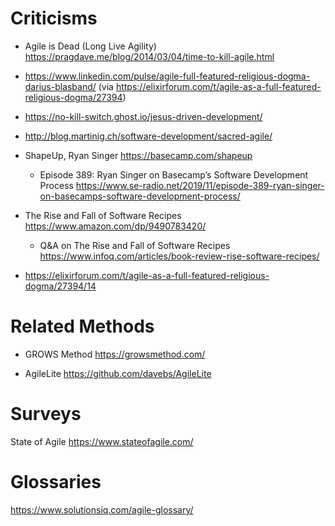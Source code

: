 # Criticisms

- Agile is Dead (Long Live Agility) https://pragdave.me/blog/2014/03/04/time-to-kill-agile.html

-  https://www.linkedin.com/pulse/agile-full-featured-religious-dogma-darius-blasband/ (via https://elixirforum.com/t/agile-as-a-full-featured-religious-dogma/27394)

-  https://no-kill-switch.ghost.io/jesus-driven-development/

- http://blog.martinig.ch/software-development/sacred-agile/

- ShapeUp, Ryan Singer https://basecamp.com/shapeup
  - Episode 389: Ryan Singer on Basecamp’s Software Development Process https://www.se-radio.net/2019/11/episode-389-ryan-singer-on-basecamps-software-development-process/
  
- The Rise and Fall of Software Recipes https://www.amazon.com/dp/9490783420/
  - Q&A on The Rise and Fall of Software Recipes https://www.infoq.com/articles/book-review-rise-software-recipes/

- https://elixirforum.com/t/agile-as-a-full-featured-religious-dogma/27394/14

# Related Methods

- GROWS Method https://growsmethod.com/

- AgileLite https://github.com/davebs/AgileLite

# Surveys

State of Agile https://www.stateofagile.com/

# Glossaries

https://www.solutionsiq.com/agile-glossary/
